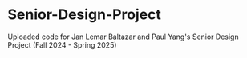 # Senior-Design-Project
Uploaded code for Jan Lemar Baltazar and Paul Yang's Senior Design Project (Fall 2024 - Spring 2025)
